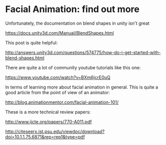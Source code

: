 # Facial Animation: find out more

Unfortunately, the documentation on blend shapes in unity isn't great

https://docs.unity3d.com/Manual/BlendShapes.html

This post is quite helpful:

http://answers.unity3d.com/questions/574775/how-do-i-get-started-with-blend-shapes.html

There are quite a lot of community youtube tutorials like this one:

https://www.youtube.com/watch?v=BXm6jcrE0uQ

In terms of learning more about facial animation in general. This is quite a good article from the point of view of an animator:

http://blog.animationmentor.com/facial-animation-101/

These is a more technical review papers:

http://www.ijcte.org/papers/770-A011.pdf

http://citeseerx.ist.psu.edu/viewdoc/download?doi=10.1.1.75.6871&rep=rep1&type=pdf